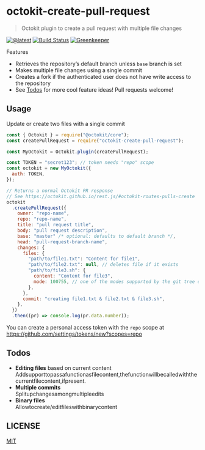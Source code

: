 # octokit-create-pull-request

> Octokit plugin to create a pull request with multiple file changes

[![@latest](https://img.shields.io/npm/v/octokit-create-pull-request.svg)](https://www.npmjs.com/package/octokit-create-pull-request)
[![Build Status](https://travis-ci.com/gr2m/octokit-create-pull-request.svg?branch=master)](https://travis-ci.com/gr2m/octokit-create-pull-request)
[![Greenkeeper](https://badges.greenkeeper.io/gr2m/octokit-create-pull-request.svg)](https://greenkeeper.io/)

Features

- Retrieves the repository’s default branch unless `base` branch is set
- Makes multiple file changes using a single commit
- Creates a fork if the authenticated user does not have write access to the repository
- See [Todos](#todos) for more cool feature ideas! Pull requests welcome!

## Usage

Update or create two files with a single commit

```js
const { Octokit } = require("@octokit/core");
const createPullRequest = require("octokit-create-pull-request");

const MyOctokit = Octokit.plugin(createPullRequest);

const TOKEN = "secret123"; // token needs "repo" scope
const octokit = new MyOctokit({
  auth: TOKEN,
});

// Returns a normal Octokit PR response
// See https://octokit.github.io/rest.js/#octokit-routes-pulls-create
octokit
  .createPullRequest({
    owner: "repo-name",
    repo: "repo-name",
    title: "pull request title",
    body: "pull request description",
    base: "master" /* optional: defaults to default branch */,
    head: "pull-request-branch-name",
    changes: {
      files: {
        "path/to/file1.txt": "Content for file1",
        "path/to/file2.txt": null, // deletes file if it exists
        "path/to/file3.sh": {
          content: "Content for file3",
          mode: 100755, // one of the modes supported by the git tree object https://developer.github.com/v3/git/trees/#tree-object
        },
      },
      commit: "creating file1.txt & file2.txt & file3.sh",
    },
  })
  .then((pr) => console.log(pr.data.number));
```

You can create a personal access token with the `repo` scope at https://github.com/settings/tokens/new?scopes=repo

## Todos

- **Editing files** based on current content  
  Addsupporttopassafunctionasfilecontent,thefunctionwillbecalledwiththecurrentfilecontent,ifpresent.
- **Multiple commits**  
  Splitupchangesamongmultipleedits
- **Binary files**  
  Allowtocreate/editfileswithbinarycontent

## LICENSE

[MIT](LICENSE)
